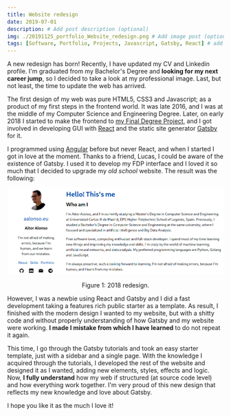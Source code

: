 ```yaml
---
title: Website redesign
date: 2019-07-01
description: # Add post description (optional)
img: ./20191125_portfolio_Website_redesign.png # Add image post (optional)
tags: [Software, Portfolio, Projects, Javascript, Gatsby, React] # add tag
---
```


A new redesign has born! Recently, I have updated my CV and Linkedin profile. I'm graduated from my Bachelor's Degree and **looking for my next career jump**, so I decided to take a look at my professional image. Last, but not least, the time to update the web has arrived.

The first design of my web was pure HTML5, CSS3 and Javascript; as a product of my first steps in the frontend world. It was late 2016, and I was at the middle of my Computer Science and Engineering Degree. Later, on early 2018 I started to make the frontend to [my Final Degree Project](/bachelor-degree-thesis/), and I got involved in developing GUI with [React](https://reactjs.org/) and the static site generator [Gatsby]([https://www.gatsbyjs.org/](https://www.gatsbyjs.org/)) for it.

I programmed using [Angular](https://angularjs.org/) before but never React, and when I started I got in love at the moment. Thanks to a friend, Lucas, I could be aware of the existence of Gatsby. I used it to develop my FDP interface and I loved it so much that I decided to upgrade my *old school* website. The result was the following:

![2018 redesign](./old_design.png)

<p align="center">
    Figure 1: 2018 redesign.
</p>

However, I was a newbie using React and Gatsby and I did a fast development taking a features rich public starter as a template. As result, I finished with the modern design I wanted to my website, but with a shitty code and without properly understanding of how Gatsby and my website were working. **I made I mistake from which I have learned** to do not repeat it again.

This time, I go through the Gatsby tutorials and took an easy starter template, just with a sidebar and a single page. With the knowledge I acquired through the tutorials, I developed the rest of the website and designed it as I wanted, adding new elements, styles, effects and logic. Now, **I fully understand** how my web if structured (at source code level) and how everything work together. I'm very proud of this new design that reflects my new knowledge and love about Gatsby.

I hope you like it as the much I love it!
